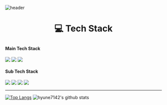 ![header](https://capsule-render.vercel.app/api?type=Waving&color=000000&height=300&section=header&fontSize=50&fontAlign=75&fontColor=ffffff&text=JeongHyeonLee&descAlign=91&desc=Front-End)

# <p align="center">:computer: Tech Stack</p>
#### Main Tech Stack
<div>
<a href="#"><img src="https://img.shields.io/badge/React-15181d?style=flat&logo=React&logoColor=61DAFB"/></a>
<a href="#"><img src="https://img.shields.io/badge/JavaScript-F7DF1E?style=flat&logo=JavaScript&logoColor=black"/></a>
<a href="#"><img src="https://img.shields.io/badge/TypeScript-3178C6?style=flat&logo=TypeScript&logoColor=black"/></a>
</div>

#### Sub Tech Stack
<div>
<a href="#"><img src="https://img.shields.io/badge/Java-gray?style=flat&logo=Oracle&logoColor=F80000"/></a>
<a href="#"><img src="https://img.shields.io/badge/OracleDB-gray?style=flat&logo=Oracle&logoColor=F80000"/></a>
<a href="#"><img src="https://img.shields.io/badge/PostgreSQL-4169E1?style=flat&logo=PostgreSQL&logoColor=white"/></a>
<a href="#"><img src="https://img.shields.io/badge/Redis-DC382D?style=flat&logo=Redis&logoColor=white"/></a>
</div>


---
[![Top Langs](https://github-readme-stats.vercel.app/api/top-langs/?username=hyune7142&layout=compact)](https://github.com/hyune7142/github-readme-stats)
![hyune7142's github stats](https://github-readme-stats.vercel.app/api?username=hyune7142&show_icons=true)
